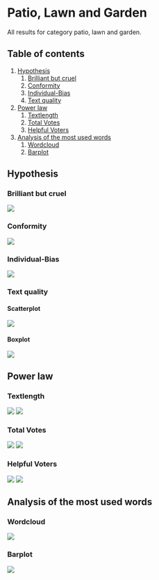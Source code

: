 # Patio, Lawn and Garden

All results for category patio, lawn and garden.

##  Table of contents

1. [Hypothesis](#hypothesis)
    1. [Brilliant but cruel](#brilliant-but-cruel)
    2. [Conformity](#conformity)
    3. [Individual-Bias](#individual-bias)
    4. [Text quality](#text-quality)
2. [Power law](#power-law)
    1. [Textlength](#textlength)
    2. [Total Votes](#total-votes)
    3. [Helpful Voters](#helpful-voters)
3. [Analysis of the most used words](#analysis-of-the-most-used-words)
    1. [Wordcloud](#wordcloud)    
    2. [Barplot](#barplot)

## Hypothesis

### Brilliant but cruel
![](./brilliantButCruelPatioLawnAndGarden.gif)

### Conformity
![](./conformityPatioLawnAndGarden.gif)

### Individual-Bias
![](./individualBiasPatioLawnAndGarden.gif)

### Text quality

#### Scatterplot
![](./scatterPlotwordcountPatioLawnAndGarden.gif)

#### Boxplot
![](./textQualityBoxplotPatioLawnAndGarden.gif)


## Power law

### Textlength
![](./c_compareWordcountToOccurence_PatioLawnandGarden.gif)
![](./c_powerlawWordcount_PatioLawnandGarden.gif)

### Total Votes
![](./b_compareVotersToOccurence_PatioLawnandGarden.gif)
![](./b_powerlawVoters_PatioLawnandGarden.gif)

### Helpful Voters
![](./a_comparehelpfulVotersToOccurence_PatioLawnandGarden.gif)
![](./a_powerlawHelpfulVoters_PatioLawnandGarden.gif)

## Analysis of the most used words

### Wordcloud
![](./)

### Barplot
![](./)


